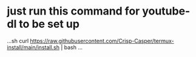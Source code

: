 # just run this command for youtube-dl to be set up
...sh
curl https://raw.githubusercontent.com/Crisp-Casper/termux-install/main/install.sh | bash
...
